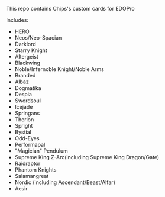 This repo contains Chips's custom cards for EDOPro

Includes:
- HERO
- Neos/Neo-Spacian
- Darklord
- Starry Knight
- Altergeist
- Blackwing
- Noble/Infernoble Knight/Noble Arms
- Branded
- Albaz
- Dogmatika
- Despia
- Swordsoul
- Icejade
- Springans
- Therion
- Spright
- Bystial
- Odd-Eyes
- Performapal
- "Magician" Pendulum
- Supreme King Z-Arc(including Supreme King Dragon/Gate)
- Raidraptor
- Phantom Knights
- Salamangreat
- Nordic (including Ascendant/Beast/Alfar)
- Aesir

